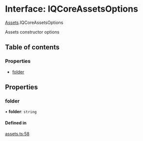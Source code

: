 # Interface: IQCoreAssetsOptions

[Assets](../modules/Assets.md).IQCoreAssetsOptions

Assets constructor options

## Table of contents

### Properties

- [folder](Assets.IQCoreAssetsOptions.md#folder)

## Properties

### folder

• **folder**: `string`

#### Defined in

[assets.ts:58](https://github.com/iniquitybbs/iniquity/blob/c906f17/packages/core/src/assets.ts#L58)
